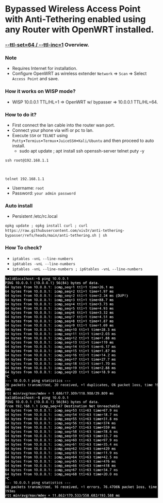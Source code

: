 # Bypassed Wireless Access Point with Anti-Tethering enabled using any Router with OpenWRT installed.

### [--ttl-set=64 / --ttl-inc=1](https://www.linuxtopia.org/Linux_Firewall_iptables/x4799.html) Overview.

### Note
   * Requires Internet for installation.
   * Configure OpenWRT as wireless extender `Network` => `Scan` => Select `Access Point` and save.

### How it works on WISP mode?
   * WISP 10.0.0.1 TTL/HL=1 => OpenWRT w/ bypasser => 10.0.0.1 TTL/HL=64.
   
### How to do it?
   - First connect the lan cable into the router wan port.
   - Connect your phone via wifi or pc to lan.
   - Execute `SSH` or `TELNET` using `Putty`•`Termius`•`Termux`•`JuiceSSH`•`Kali/Ubuntu` and then proceed to auto install.
     * sudo apt update ; apt install ssh openssh-server telnet puty -y

    ssh root@192.168.1.1
  
   <br>
   
    telnet 192.168.1.1
  
   * Username: `root`
   * Password: `your admin password`
    
     
### Auto install
   * Persistent /etc/rc.local
   
    opkg update ; opkg install curl ; curl https://raw.githubusercontent.com/xiv3r/anti-tethering-bypasser/refs/heads/main/anti-tethering.sh | sh

### How To check?
   
   * `iptables -vnL --line-numbers`
   * `ip6tables -vnL --line-numbers`
   * `iptables -vnL --line-numbers ; ip6tables -vnL --line-numbers`
     
<img src="https://github.com/xiv3r/anti-tethering-bypasser/blob/main/Without TTL %26 With TTL.png">
